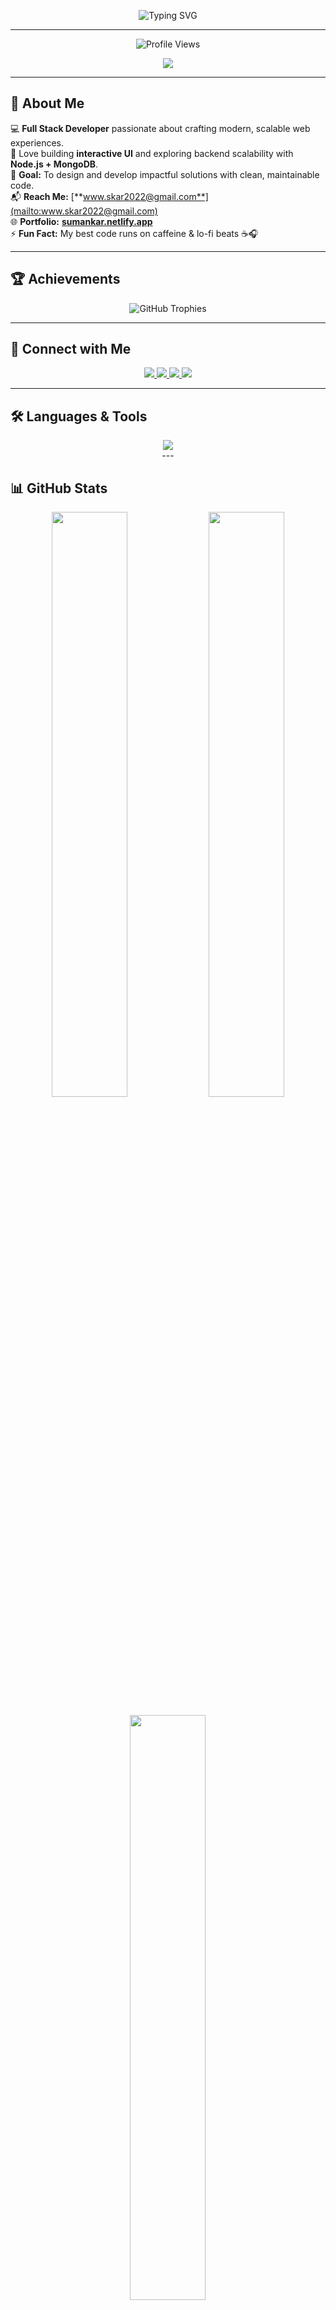 <!-- HEADER -->
<p align="center">
  <img src="https://readme-typing-svg.herokuapp.com?font=Poppins&weight=600&size=32&duration=3000&pause=1000&color=0078FF&center=true&vCenter=true&width=650&lines=👋+Hi%2C+I'm+Suman+Kar;💻+Full+Stack+Web+Developer;🚀+MERN+Stack+Explorer;🎨+Creative+Frontend+Designer;🎯+Lifelong+Learner+%26+Builder" alt="Typing SVG" />
</p>

---

<!-- PROFILE VIEWS -->
<p align="center">
  <img src="https://komarev.com/ghpvc/?username=suman-369&label=Profile%20Views&color=0078FF&style=for-the-badge" alt="Profile Views" />
</p>

<!-- WAVE HEADER -->
<p align="center">
  <img src="https://capsule-render.vercel.app/api?type=waving&color=0:0078FF,100:00C6FF&height=120&section=header&text=Suman%20Kar&fontSize=40&fontColor=ffffff&fontAlignY=35" />
</p>

---

## 🧠 About Me  

💻 **Full Stack Developer** passionate about crafting modern, scalable web experiences.  
🚀 Love building **interactive UI** and exploring backend scalability with **Node.js + MongoDB**.  
🎯 **Goal:** To design and develop impactful solutions with clean, maintainable code.  
📬 **Reach Me:** [**www.skar2022@gmail.com**](mailto:www.skar2022@gmail.com)  
🌐 **Portfolio:** [**sumankar.netlify.app**](https://sumankar.netlify.app)  
⚡ **Fun Fact:** My best code runs on caffeine & lo-fi beats ☕🎧  

---

## 🏆 Achievements  

<p align="center">
  <img src="https://github-profile-trophy.vercel.app/?username=suman-369&theme=algolia&margin-w=10&margin-h=10&no-frame=true&no-bg=true&row=1" alt="GitHub Trophies" />
</p>

---

## 🤝 Connect with Me  

<p align="center">
  <a href="https://linkedin.com/in/suman-kar-a64b2a300" target="_blank">
    <img src="https://img.shields.io/badge/LinkedIn-0078FF?style=for-the-badge&logo=linkedin&logoColor=white" />
  </a>
  <a href="https://instagram.com/_suman_369" target="_blank">
    <img src="https://img.shields.io/badge/Instagram-E1306C?style=for-the-badge&logo=instagram&logoColor=white" />
  </a>
  <a href="https://leetcode.com/suman_369" target="_blank">
    <img src="https://img.shields.io/badge/LeetCode-FFA116?style=for-the-badge&logo=leetcode&logoColor=white" />
  </a>
  <a href="https://github.com/suman-369" target="_blank">
    <img src="https://img.shields.io/badge/GitHub-000000?style=for-the-badge&logo=github&logoColor=white" />
  </a>
</p>

---

## 🛠️ Languages & Tools  

<p align="center">
  <!-- Row 1 -->
  <img src="https://skillicons.dev/icons?i=html,css,scss,js,ts,react,nextjs,nodejs,express,mongodb,tailwind,figma,git,python,c,cpp,java,docker,redis,aws,linux&perline=8" /><br/>
---

## 📊 GitHub Stats  

<p align="center">
  <img width="49%" src="https://github-readme-stats.vercel.app/api?username=suman-369&show_icons=true&theme=tokyonight&hide_border=true&count_private=true" />
  <img width="49%" src="https://github-readme-streak-stats.herokuapp.com?user=suman-369&theme=tokyonight&hide_border=true" />
</p>

<p align="center">
  <img width="49%" src="https://github-readme-stats.vercel.app/api/top-langs/?username=suman-369&layout=compact&theme=tokyonight&hide_border=true" />
</p>

---

## 🧩 Quote to Code By  

> _“Good Software, Like Wine — Takes Time!”_  
> — **Suman Kar**

---

<!-- FOOTER WAVE -->
<p align="center">
  <img src="https://capsule-render.vercel.app/api?type=waving&color=0:0078FF,100:00C6FF&height=120&section=footer"/>
</p>
